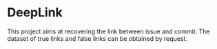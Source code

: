 # DeepLink
This project aims at recovering the link between issue and commit. The dataset of true links and false links can be obtained by request.
